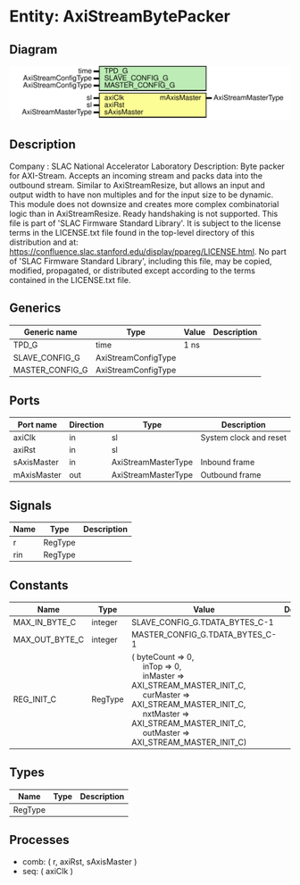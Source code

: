 # Entity: AxiStreamBytePacker

## Diagram

![Diagram](AxiStreamBytePacker.svg "Diagram")
## Description

Company    : SLAC National Accelerator Laboratory
Description:
Byte packer for AXI-Stream.
Accepts an incoming stream and packs data into the outbound stream.
Similar to AxiStreamResize, but allows an input and output width to have
non multiples and for the input size to be dynamic.
This module does not downsize and creates more complex combinatorial logic
than in AxiStreamResize.
Ready handshaking is not supported.
This file is part of 'SLAC Firmware Standard Library'.
It is subject to the license terms in the LICENSE.txt file found in the
top-level directory of this distribution and at:
   https://confluence.slac.stanford.edu/display/ppareg/LICENSE.html.
No part of 'SLAC Firmware Standard Library', including this file,
may be copied, modified, propagated, or distributed except according to
the terms contained in the LICENSE.txt file.
## Generics

| Generic name    | Type                | Value | Description |
| --------------- | ------------------- | ----- | ----------- |
| TPD_G           | time                | 1 ns  |             |
| SLAVE_CONFIG_G  | AxiStreamConfigType |       |             |
| MASTER_CONFIG_G | AxiStreamConfigType |       |             |
## Ports

| Port name   | Direction | Type                | Description            |
| ----------- | --------- | ------------------- | ---------------------- |
| axiClk      | in        | sl                  | System clock and reset |
| axiRst      | in        | sl                  |                        |
| sAxisMaster | in        | AxiStreamMasterType | Inbound frame          |
| mAxisMaster | out       | AxiStreamMasterType | Outbound frame         |
## Signals

| Name | Type    | Description |
| ---- | ------- | ----------- |
| r    | RegType |             |
| rin  | RegType |             |
## Constants

| Name           | Type    | Value                                                                                                                                                                                                                                                                                                                                                                                                                        | Description |
| -------------- | ------- | ---------------------------------------------------------------------------------------------------------------------------------------------------------------------------------------------------------------------------------------------------------------------------------------------------------------------------------------------------------------------------------------------------------------------------- | ----------- |
| MAX_IN_BYTE_C  | integer |  SLAVE_CONFIG_G.TDATA_BYTES_C-1                                                                                                                                                                                                                                                                                                                                                                                              |             |
| MAX_OUT_BYTE_C | integer |  MASTER_CONFIG_G.TDATA_BYTES_C-1                                                                                                                                                                                                                                                                                                                                                                                             |             |
| REG_INIT_C     | RegType |  (       byteCount  => 0,<br><span style="padding-left:20px">       inTop      => 0,<br><span style="padding-left:20px">       inMaster   => AXI_STREAM_MASTER_INIT_C,<br><span style="padding-left:20px">       curMaster  => AXI_STREAM_MASTER_INIT_C,<br><span style="padding-left:20px">       nxtMaster  => AXI_STREAM_MASTER_INIT_C,<br><span style="padding-left:20px">       outMaster  => AXI_STREAM_MASTER_INIT_C) |             |
## Types

| Name    | Type | Description |
| ------- | ---- | ----------- |
| RegType |      |             |
## Processes
- comb: ( r, axiRst, sAxisMaster )
- seq: ( axiClk )
